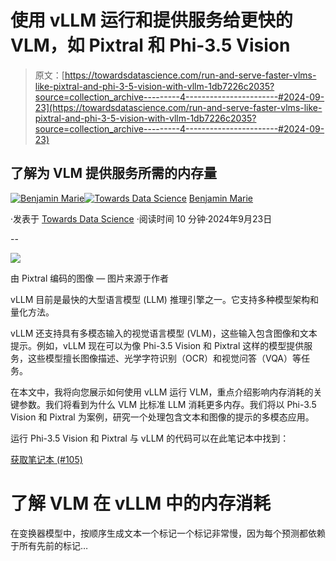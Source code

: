 # 使用 vLLM 运行和提供服务给更快的 VLM，如 Pixtral 和 Phi-3.5 Vision

> 原文：[https://towardsdatascience.com/run-and-serve-faster-vlms-like-pixtral-and-phi-3-5-vision-with-vllm-1db7226c2035?source=collection_archive---------4-----------------------#2024-09-23](https://towardsdatascience.com/run-and-serve-faster-vlms-like-pixtral-and-phi-3-5-vision-with-vllm-1db7226c2035?source=collection_archive---------4-----------------------#2024-09-23)

## 了解为 VLM 提供服务所需的内存量

[](https://medium.com/@bnjmn_marie?source=post_page---byline--1db7226c2035--------------------------------)[![Benjamin Marie](../Images/3ea1ad230cb1e67610418a8e36a5e5dd.png)](https://medium.com/@bnjmn_marie?source=post_page---byline--1db7226c2035--------------------------------)[](https://towardsdatascience.com/?source=post_page---byline--1db7226c2035--------------------------------)[![Towards Data Science](../Images/a6ff2676ffcc0c7aad8aaf1d79379785.png)](https://towardsdatascience.com/?source=post_page---byline--1db7226c2035--------------------------------) [Benjamin Marie](https://medium.com/@bnjmn_marie?source=post_page---byline--1db7226c2035--------------------------------)

·发表于 [Towards Data Science](https://towardsdatascience.com/?source=post_page---byline--1db7226c2035--------------------------------) ·阅读时间 10 分钟·2024年9月23日

--

![](../Images/9383dc47c9e69050884d5582cbb02bb1.png)

由 Pixtral 编码的图像 — 图片来源于作者

vLLM 目前是最快的大型语言模型 (LLM) 推理引擎之一。它支持多种模型架构和量化方法。

vLLM 还支持具有多模态输入的视觉语言模型 (VLM)，这些输入包含图像和文本提示。例如，vLLM 现在可以为像 Phi-3.5 Vision 和 Pixtral 这样的模型提供服务，这些模型擅长图像描述、光学字符识别（OCR）和视觉问答（VQA）等任务。

在本文中，我将向您展示如何使用 vLLM 运行 VLM，重点介绍影响内存消耗的关键参数。我们将看到为什么 VLM 比标准 LLM 消耗更多内存。我们将以 Phi-3.5 Vision 和 Pixtral 为案例，研究一个处理包含文本和图像的提示的多模态应用。

运行 Phi-3.5 Vision 和 Pixtral 与 vLLM 的代码可以在此笔记本中找到：

[获取笔记本 (#105)](https://newsletter.kaitchup.com/p/notebooks)

# 了解 VLM 在 vLLM 中的内存消耗

在变换器模型中，按顺序生成文本一个标记一个标记非常慢，因为每个预测都依赖于所有先前的标记…
